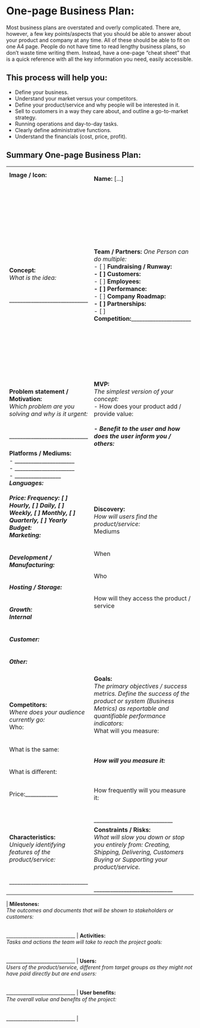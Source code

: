 # One-page Business Plan:
Most business plans are overstated and overly complicated. There are, however, a few key points/aspects that you should be able to answer about your product and company at any time. All of these should be able to fit on one A4 page. People do not have time to read lengthy business plans, so don’t waste time writing them. Instead, have a one-page “cheat sheet” that is a quick reference with all the key information you need, easily accessible.

## This process will help you:
- Define your business.
- Understand your market versus your competitors.
- Define your product/service and why people will be interested in it.
- Sell to customers in a way they care about, and outline a go-to-market strategy.
- Running operations and day-to-day tasks.
- Clearly define administrative functions.
- Understand the financials (cost, price, profit).


## Summary One-page Business Plan:
|                               |                 |                     |                                                         |
|-------------------------------|-----------------|---------------------|---------------------------------------------------------|
| **Image / Icon:** <br/> <br/> | **Name:** [...] | **SKU Code:** [...] | **Version and date:** V[Major.Minor.Patch] [YYYY/MM/DD] |
| **Concept:** <br/> _What is the idea:_<br/>_____________________________<br/>_____________________________<br/>_____________________________ | **Team / Partners:** _One Person can do multiple:_<br/>- [ ] **Fundraising / Runway:**______________________<br/>- [ ] **Customers:**______________________<br/>- [ ] **Employees:**______________________<br/>- [ ] **Performance:**______________________<br/>- [ ] **Company Roadmap:**______________________<br/>- [ ] **Partnerships:**______________________<br/>- [ ] **Competition:**______________________ | **Target group(s):**<br/>_The audience you aim to sell to:_<br/>- Who are they:<br/>_____________________________<br/>_____________________________<br/>- Where will you find them:<br/>_____________________________<br/>_____________________________<br/>_____________________________<br/>- Why will they buy what you are offering:<br/>_____________________________<br/>_____________________________<br/>_____________________________ | **Resources:**<br/>_What resources do you need to make your idea work. Be specific; how much will/ did it cost you and how long do you expect it to last & what are the limits / When must you upgrade:_<br/>- Logistics:<br/>_____________________________<br/>_____________________________<br/>_____________________________<br/>- Infrastructure:<br/>_____________________________<br/>_____________________________<br/>_____________________________ <br/>- People:<br/>_____________________________<br/>_____________________________<br/>_____________________________ <br/>- Storage:<br/>_____________________________<br/>_____________________________<br/>_____________________________  |
| **Problem statement / Motivation:**<br/>_Which problem are you solving and why is it urgent:_<br/>_____________________________<br/>_____________________________<br/>_____________________________ | **MVP:**<br/>_The simplest version of your concept:_<br/>- How does your product add / provide value:<br/>_____________________________<br/>- Benefit to the user and how does the user inform you / others:<br/>_____________________________ | **MVP Functionality:**<br/>_Min required gets the user to the value & benefit:_<br/>_____________________________<br/>_____________________________<br/>_____________________________ | **Core functions:**<br/>_Core features of your product/service. Prioritise each feature:_<br/>_____________________________<br/>_____________________________<br/>_____________________________ |
| **Platforms / Mediums:**<br/>- ______________________<br/>- ______________________<br/>- ______________________<br/>**Languages:**<br/>_____________________________<br/>**Price:**____________ **Frequency:** [ ] Hourly, [ ] Daily, [ ] Weekly, [ ] Monthly, [ ] Quarterly, [ ] Yearly<br/>**Budget:**____________<br/>**Marketing:**<br/>_____________________________<br/>_____________________________<br/>**Development / Manufacturing:**<br/>_____________________________<br/>_____________________________<br/>**Hosting / Storage:**<br/>_____________________________<br/>_____________________________<br/>**Growth:** <br/>_Internal_<br/>_____________________________<br/>_____________________________<br/>_Customer:_<br/>_____________________________<br/>_____________________________<br/>**Other:**<br/>_____________________________<br/>_____________________________ | **Discovery:**<br/>_How will users find the product/service:_<br/>Mediums<br/>_____________________________<br/>_____________________________<br/>When<br/>_____________________________<br/>_____________________________<br/>Who<br/>_____________________________<br/>_____________________________<br/>How will they access the product / service<br/>_____________________________<br/>_____________________________
 | **Competitors:**<br/>_Where does your audience currently go:_<br/>Who:<br/>_____________________________<br/>_____________________________<br/>What is the same:<br/>_____________________________<br/>_____________________________<br/>What is different:<br/>_____________________________<br/>_____________________________<br/>Price:____________ | **Goals:**<br/>_The primary objectives / success metrics. Define the success of the product or system (Business Metrics) as reportable and quantifiable performance indicators:_<br/>What will you measure:<br/>_____________________________<br/>_____________________________<br/>_____________________________<br/>How will you measure it:<br/>_____________________________<br/>_____________________________<br/>_____________________________<br/>How frequently will you measure it:<br/>_____________________________<br/>_____________________________<br/>_____________________________ |
| **Characteristics:**<br/>_Uniquely identifying features of the product/service:_<br/>_____________________________<br/>_____________________________<br/>_____________________________ | **Constraints / Risks:**<br/>_What will slow you down or stop you entirely from: Creating, Shipping, Delivering, Customers Buying or Supporting your product/service._<br/>_____________________________<br/>_____________________________<br/>_____________________________ | **Success factors:**<br/>_Factors that will help you succeed:_<br/>_____________________________<br/>_____________________________<br/>_____________________________ | **Discards:**<br/>_Which products, services or solutions will users leave behind for yours:_<br/>_____________________________<br/>_____________________________<br/>_____________________________ |

| **Milestones:**<br/>_The outcomes and documents that will be shown to stakeholders or customers:_<br/>_____________________________<br/>_____________________________<br/>_____________________________ | **Activities:**<br/>_Tasks and actions the team will take to reach the project goals:_<br/>_____________________________<br/>_____________________________<br/>_____________________________ | **Users:**<br/>_Users of the product/service, different from target groups as they might not have paid directly but are end users:_<br/>_____________________________<br/>_____________________________<br/>_____________________________ | **User benefits:**<br/>_The overall value and beneﬁts of the project:_ <br/>_____________________________<br/>_____________________________<br/>_____________________________ |